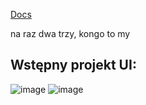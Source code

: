 [Docs](https://zapjur.github.io/meeting-raport-generator/)

na raz dwa trzy, kongo to my 

## Wstępny projekt UI:

![image](https://github.com/user-attachments/assets/0273490a-754e-49de-96f3-6b602ea0e24f)
![image](https://github.com/user-attachments/assets/e5c4c4aa-4005-47d3-b0db-236700eb25b7)

